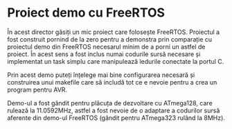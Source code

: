 # Proiect demo cu FreeRTOS

În acest director găsiți un mic proiect care folosește FreeRTOS. Proiectul
a fost construit pornind de la zero pentru a demonstra prin comparație cu
proiectul demo din FreeRTOS necesarul minim de a porni un astfel de proiect.
În acest sens a fost inclus numai codurile sursă necesare și implementat un
task simplu care manipulează ledurile conectate la portul C.

Prin acest demo puteți înțelege mai bine configurarea necesară și construirea
unui makefile care să includă tot ce e nevoie pentru a crea un program pentru
AVR.

Demo-ul a fost gândit pentru plăcuța de dezvoltare cu ATmega128, care rulează
la 11.0592MHz, astfel a fost nevoie de o adaptare a codurilor sursă aferente
din demo-ul FreeRTOS (gândit pentru ATmega323 rulând la 8MHz).
